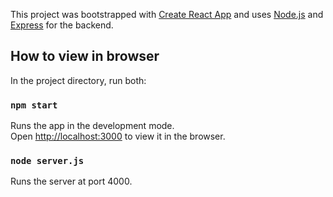 This project was bootstrapped with [Create React App](https://github.com/facebook/create-react-app)
and uses [Node.js](https://nodejs.org/en/) and [Express](https://expressjs.com/) for the backend. 

## How to view in browser

In the project directory, run both:

### `npm start`

Runs the app in the development mode.<br />
Open [http://localhost:3000](http://localhost:3000) to view it in the browser.


### `node server.js`

Runs the server at port 4000.
